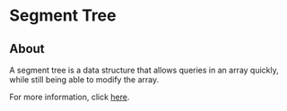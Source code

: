 # Segment Tree

## About

A segment tree is a data structure that allows queries in an array quickly, while still being able to modify the array.

For more information, click [here](https://cp-algorithms.com/data_structures/segment_tree.html).
